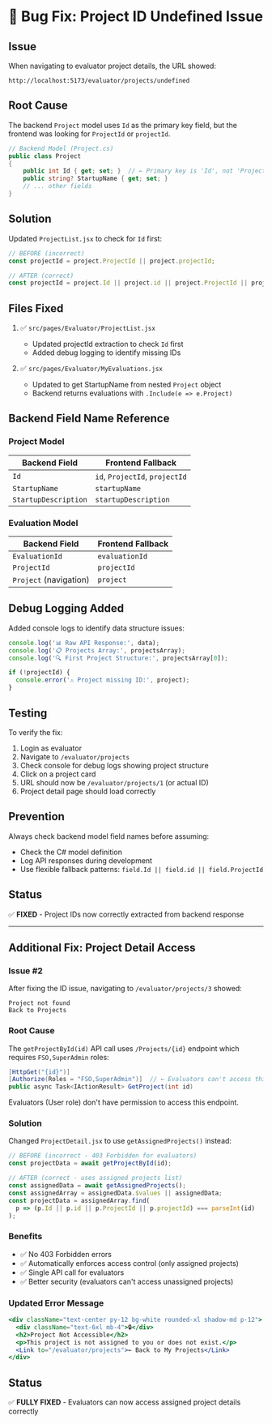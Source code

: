 # 🐛 Bug Fix: Project ID Undefined Issue

## Issue
When navigating to evaluator project details, the URL showed:
```
http://localhost:5173/evaluator/projects/undefined
```

## Root Cause
The backend `Project` model uses `Id` as the primary key field, but the frontend was looking for `ProjectId` or `projectId`.

```csharp
// Backend Model (Project.cs)
public class Project
{
    public int Id { get; set; }  // ← Primary key is 'Id', not 'ProjectId'
    public string? StartupName { get; set; }
    // ... other fields
}
```

## Solution
Updated `ProjectList.jsx` to check for `Id` first:

```javascript
// BEFORE (incorrect)
const projectId = project.ProjectId || project.projectId;

// AFTER (correct)
const projectId = project.Id || project.id || project.ProjectId || project.projectId;
```

## Files Fixed
1. ✅ `src/pages/Evaluator/ProjectList.jsx`
   - Updated projectId extraction to check `Id` first
   - Added debug logging to identify missing IDs
   
2. ✅ `src/pages/Evaluator/MyEvaluations.jsx`
   - Updated to get StartupName from nested `Project` object
   - Backend returns evaluations with `.Include(e => e.Project)`

## Backend Field Name Reference

### Project Model
| Backend Field | Frontend Fallback |
|--------------|-------------------|
| `Id` | `id`, `ProjectId`, `projectId` |
| `StartupName` | `startupName` |
| `StartupDescription` | `startupDescription` |

### Evaluation Model
| Backend Field | Frontend Fallback |
|--------------|-------------------|
| `EvaluationId` | `evaluationId` |
| `ProjectId` | `projectId` |
| `Project` (navigation) | `project` |

## Debug Logging Added
Added console logs to identify data structure issues:
```javascript
console.log('📊 Raw API Response:', data);
console.log('📋 Projects Array:', projectsArray);
console.log('🔍 First Project Structure:', projectsArray[0]);

if (!projectId) {
  console.error('⚠️ Project missing ID:', project);
}
```

## Testing
To verify the fix:
1. Login as evaluator
2. Navigate to `/evaluator/projects`
3. Check console for debug logs showing project structure
4. Click on a project card
5. URL should now be `/evaluator/projects/1` (or actual ID)
6. Project detail page should load correctly

## Prevention
Always check backend model field names before assuming:
- Check the C# model definition
- Log API responses during development
- Use flexible fallback patterns: `field.Id || field.id || field.ProjectId`

## Status
✅ **FIXED** - Project IDs now correctly extracted from backend response

---

## Additional Fix: Project Detail Access

### Issue #2
After fixing the ID issue, navigating to `/evaluator/projects/3` showed:
```
Project not found
Back to Projects
```

### Root Cause
The `getProjectById(id)` API call uses `/Projects/{id}` endpoint which requires `FSO,SuperAdmin` roles:
```csharp
[HttpGet("{id}")]
[Authorize(Roles = "FSO,SuperAdmin")]  // ← Evaluators can't access this!
public async Task<IActionResult> GetProject(int id)
```

Evaluators (User role) don't have permission to access this endpoint.

### Solution
Changed `ProjectDetail.jsx` to use `getAssignedProjects()` instead:
```javascript
// BEFORE (incorrect - 403 Forbidden for evaluators)
const projectData = await getProjectById(id);

// AFTER (correct - uses assigned projects list)
const assignedData = await getAssignedProjects();
const assignedArray = assignedData.$values || assignedData;
const projectData = assignedArray.find(
  p => (p.Id || p.id || p.ProjectId || p.projectId) === parseInt(id)
);
```

### Benefits
- ✅ No 403 Forbidden errors
- ✅ Automatically enforces access control (only assigned projects)
- ✅ Single API call for evaluators
- ✅ Better security (evaluators can't access unassigned projects)

### Updated Error Message
```jsx
<div className="text-center py-12 bg-white rounded-xl shadow-md p-12">
  <div className="text-6xl mb-4">🔒</div>
  <h2>Project Not Accessible</h2>
  <p>This project is not assigned to you or does not exist.</p>
  <Link to="/evaluator/projects">← Back to My Projects</Link>
</div>
```

## Status
✅ **FULLY FIXED** - Evaluators can now access assigned project details correctly

